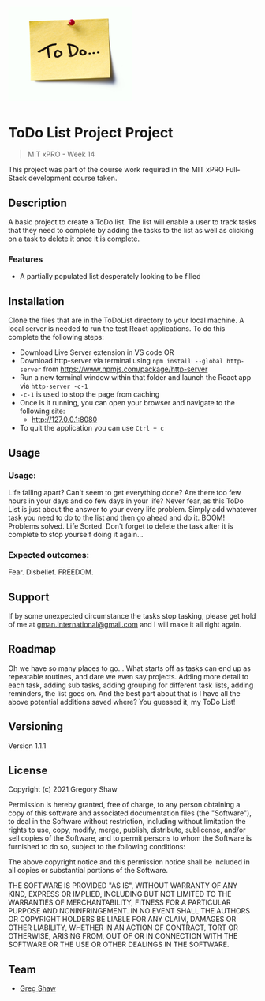 <h1><img src="./src/Todo.jpg" alt="ToDo List Project" width="50%"></h1>


# ToDo List Project Project
> MIT xPRO - Week 14

This project was part of the course work required in the MIT xPRO Full-Stack development course taken.

## Description

A basic project to create a ToDo list. The list will enable a user to track tasks that they need to complete by adding the tasks to the list as well as clicking on a task to delete it once it is complete.

### Features

* A partially populated list desperately looking to be filled

## Installation

Clone the files that are in the ToDoList directory to your local machine.
A local server is needed to run the test React applications.
To do this complete the following steps:
- Download Live Server extension in VS code OR
- Download http-server via terminal using `npm install --global http-server` from https://www.npmjs.com/package/http-server
- Run a new terminal window within that folder and launch the React app via `http-server -c-1` 
- `-c-1` is used to stop the page from caching
- Once is it running, you can open your browser and navigate to the following site:
    - http://127.0.0.1:8080     
- To quit the application you can use `Ctrl + c`


## Usage

### Usage:
Life falling apart? Can't seem to get everything done? Are there too few hours in your days and oo few days in your life? Never fear, as this ToDo List is just about the answer to your every life problem. Simply add whatever task you need to do to the list and then go ahead and do it. BOOM! Problems solved. Life Sorted. 
Don't forget to delete the task after it is complete to stop yourself doing it again...

### Expected outcomes:
Fear.
Disbelief.
FREEDOM.

## Support

If by some unexpected circumstance the tasks stop tasking, please get hold of me at gman.international@gmail.com and I will make it all right again.

## Roadmap

Oh we have so many places to go... 
What starts off as tasks can end up as repeatable routines, and dare we even say projects.
Adding more detail to each task, adding sub tasks, adding grouping for different task lists, adding reminders, the list goes on.
And the best part about that is I have all the above potential additions saved where? You guessed it, my ToDo List!

## Versioning

Version 1.1.1

## License

Copyright (c) 2021 Gregory Shaw

Permission is hereby granted, free of charge, to any person obtaining a copy
of this software and associated documentation files (the "Software"), to deal
in the Software without restriction, including without limitation the rights
to use, copy, modify, merge, publish, distribute, sublicense, and/or sell
copies of the Software, and to permit persons to whom the Software is
furnished to do so, subject to the following conditions:

The above copyright notice and this permission notice shall be included in all
copies or substantial portions of the Software.

THE SOFTWARE IS PROVIDED "AS IS", WITHOUT WARRANTY OF ANY KIND, EXPRESS OR
IMPLIED, INCLUDING BUT NOT LIMITED TO THE WARRANTIES OF MERCHANTABILITY,
FITNESS FOR A PARTICULAR PURPOSE AND NONINFRINGEMENT. IN NO EVENT SHALL THE
AUTHORS OR COPYRIGHT HOLDERS BE LIABLE FOR ANY CLAIM, DAMAGES OR OTHER
LIABILITY, WHETHER IN AN ACTION OF CONTRACT, TORT OR OTHERWISE, ARISING FROM,
OUT OF OR IN CONNECTION WITH THE SOFTWARE OR THE USE OR OTHER DEALINGS IN THE
SOFTWARE.

## Team
* [Greg Shaw](https://github.com/greg4shaw)
